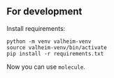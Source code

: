 ## For development

Install requirements:

```
python -m venv valheim-venv
source valheim-venv/bin/activate
pip install -r requirements.txt
```

Now you can use `molecule`.
